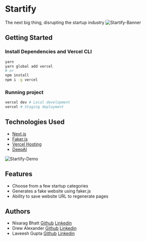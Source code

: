 # Startify
The next big thing, disrupting the startup industry
![Startify-Banner](https://user-images.githubusercontent.com/38243574/83614618-07b3a280-a5b8-11ea-8111-b5e85b4c8b09.jpg)

## Getting Started

### Install Dependencies and Vercel CLI
```bash
yarn
yarn global add vercel
# or
npm install
npm i -g vercel
```

### Running project
```bash
vercel dev # Local development
vercel # Staging deployment
```

## Technologies Used
- [Next.js](https://nextjs.org/)
- [Faker.js](https://github.com/marak/Faker.js/)
- [Vercel Hosting](https://github.com/vercel/vercel)
- [DeepAI](https://deepai.org/machine-learning-model/text-generator)

![Startify-Demo](https://user-images.githubusercontent.com/38243574/83936770-4b491f00-a7f9-11ea-926e-9a6e25b3a0fe.png)
## Features
- Choose from a few startup categories
- Generates a fake website using faker.js
- Ability to save website URL to regenerate pages

## Authors
- Nisarag Bhatt [Github](https://github.com/FocalChord) [Linkedin](https://www.linkedin.com/in/nisarag-bhatt-31639a76/) 
- Drew Alexander [Github](https://github.com/Drewbi) [Linkedin](https://www.linkedin.com/in/drewealexander/) 
- Laveesh Gupta [Github](https://github.com/laveesh) [Linkedin](https://www.linkedin.com/in/laveeshgupta/) 
